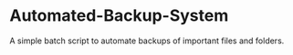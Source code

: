 # Automated-Backup-System
A simple batch script to automate backups of important files and folders.
